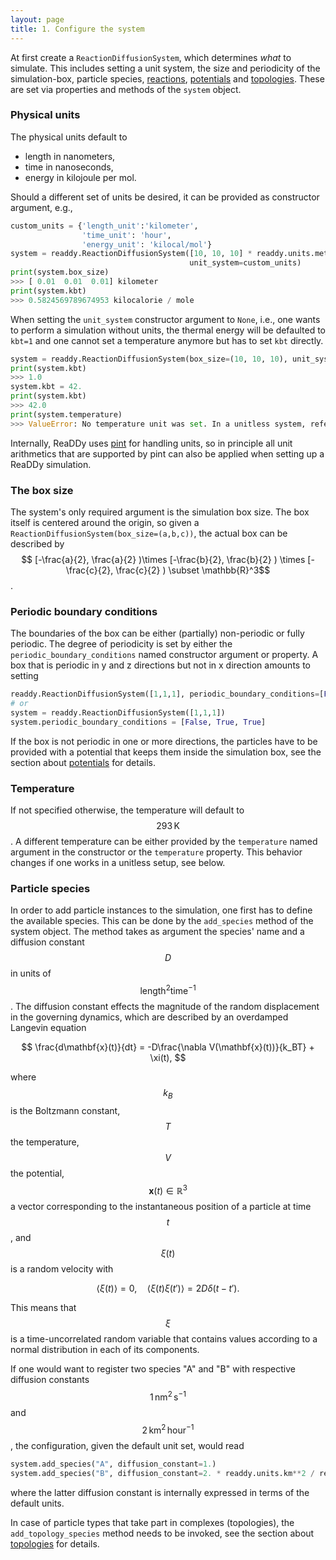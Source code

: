 ```yaml
---
layout: page
title: 1. Configure the system
---
```


At first create a `ReactionDiffusionSystem`, which determines _what_ to simulate.
This includes setting a unit system, the size and periodicity of
the simulation-box, particle species, [reactions]({{site.baseurl}}/reactions.html),
[potentials]({{site.baseurl}}/potentials.html) and [topologies]({{site.baseurl}}/topologies.html).
These are set via properties and methods of the `system` object.

### Physical units
The physical units default to
- length in nanometers,
- time in nanoseconds,
- energy in kilojoule per mol.

Should a different set of units be desired, it can be provided as constructor argument, e.g.,
```python
custom_units = {'length_unit':'kilometer',
                'time_unit': 'hour',
                'energy_unit': 'kilocal/mol'}
system = readdy.ReactionDiffusionSystem([10, 10, 10] * readdy.units.meters,
                                        unit_system=custom_units)
print(system.box_size)
>>> [ 0.01  0.01  0.01] kilometer
print(system.kbt)
>>> 0.5824569789674953 kilocalorie / mole
```
When setting the `unit_system` constructor argument to `None`, i.e., one wants to perform a simulation without units, the thermal energy will be defaulted to `kbt=1` and one cannot set a temperature anymore but has to set `kbt` directly.
```python
system = readdy.ReactionDiffusionSystem(box_size=(10, 10, 10), unit_system=None)
print(system.kbt)
>>> 1.0
system.kbt = 42.
print(system.kbt)
>>> 42.0
print(system.temperature)
>>> ValueError: No temperature unit was set. In a unitless system, refer to kbt instead.
```

Internally, ReaDDy uses [pint](https://pint.readthedocs.io/) for handling units, so in principle all unit arithmetics that are supported by pint can also be applied when setting up a ReaDDy simulation.

### The box size
The system's only required argument is the simulation box size. The box itself is centered around the origin, so given a `ReactionDiffusionSystem(box_size=(a,b,c))`, the actual box can be described by $$ [-\frac{a}{2}, \frac{a}{2} )\times [-\frac{b}{2}, \frac{b}{2} ) \times [-\frac{c}{2}, \frac{c}{2} ) \subset \mathbb{R}^3$$.

### Periodic boundary conditions
The boundaries of the box can be either (partially) non-periodic or fully periodic. The degree of periodicity is set by either the `periodic_boundary_conditions` named constructor argument or property. A box that is periodic in y and z directions but not in x direction amounts to setting
```python
readdy.ReactionDiffusionSystem([1,1,1], periodic_boundary_conditions=[False, True, True])
# or
system = readdy.ReactionDiffusionSystem([1,1,1])
system.periodic_boundary_conditions = [False, True, True]
```
If the box is not periodic in one or more directions, the particles have to be provided with a potential that keeps them inside the simulation box, see the section about [potentials]({{site.baseurl}}/potentials.html) for details.

### Temperature
If not specified otherwise, the temperature will default to $$293\,\text{K}$$. A different temperature can be either provided by the `temperature` named argument in the constructor or the `temperature` property. This behavior changes if one works in a unitless setup, see below.

### Particle species
In order to add particle instances to the simulation, one first has to define the available species. This can be done by the `add_species` method of the system object.
The method takes as argument the species' name and a diffusion constant $$D$$ in units of $$\text{length}^2\text{time}^{-1}$$. The diffusion constant effects the magnitude of the random displacement in the governing dynamics, which are described by an overdamped Langevin equation

$$
\frac{d\mathbf{x}(t)}{dt} = -D\frac{\nabla V(\mathbf{x}(t))}{k_BT} + \xi(t),
$$

where $$k_B$$ is the Boltzmann constant, $$T$$ the temperature, $$V$$ the potential,  $$\mathbf{x}(t)\in\mathbb{R}^3$$ a vector corresponding to the instantaneous position of a particle at time $$t$$, and $$\xi(t)$$ is a random velocity with

$$
\langle \xi(t) \rangle = 0, \quad \langle \xi(t)\xi(t') \rangle = 2D\delta(t-t').
$$

This means that $$\xi$$ is a time-uncorrelated random variable that contains values according to a normal distribution in each of its components.

If one would want to register two species "A" and "B" with respective diffusion constants $$ 1\,\text{nm}^2\,\text{s}^{-1}$$ and $$2\,\text{km}^2\,\text{hour}^{-1}$$, the configuration, given the default unit set, would read
```python
system.add_species("A", diffusion_constant=1.)
system.add_species("B", diffusion_constant=2. * readdy.units.km**2 / readdy.units.hour)
```
where the latter diffusion constant is internally expressed in terms of the default units.

In case of particle types that take part in complexes (topologies), the `add_topology_species` method needs to be invoked, see the section about [topologies]({{site.baseurl}}/topologies.html) for details.
